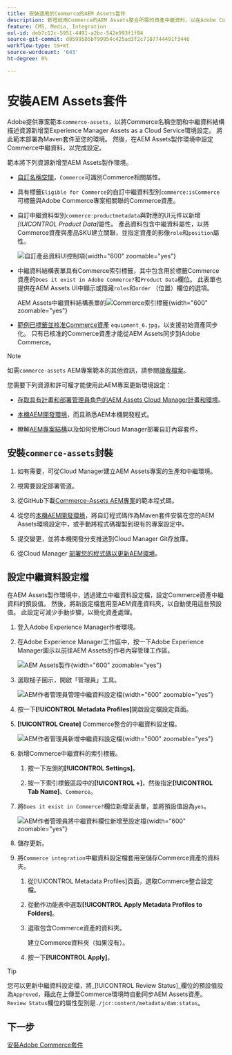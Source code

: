 ```yaml
---
title: 安裝適用於Commerce的AEM Assets套件
description: 新增啟用Commerce的AEM Assets整合所需的資產中繼資料，以在Adobe Commerce和Experience Manager Assets專案之間同步資產。
feature: CMS, Media, Integration
exl-id: deb7c12c-5951-4491-a2bc-542e993f1f84
source-git-commit: d0599505bf99954c425ad3f2c7107744491f3446
workflow-type: tm+mt
source-wordcount: '643'
ht-degree: 0%

---
```


# 安裝AEM Assets套件

Adobe提供專案範本`commerce-assets`，以將Commerce名稱空間和中繼資料結構描述資源新增至Experience Manager Assets as a Cloud Service環境設定。 將此範本部署為Maven套件至您的環境。 然後，在AEM Assets製作環境中設定Commerce中繼資料，以完成設定。

範本將下列資源新增至AEM Assets製作環境。

- [自訂名稱空間](https://github.com/ankumalh/assets-commerce/blob/main/ui.config/jcr_root/apps/commerce/config/org.apache.sling.jcr.repoinit.RepositoryInitializer~commerce-namespaces.cfg.json)，`Commerce`可識別Commerce相關屬性。

- 具有標籤`Eligible for Commerce`的自訂中繼資料型別`commerce:isCommerce`可標籤與Adobe Commerce專案相關聯的Commerce資產。

- 自訂中繼資料型別`commerce:productmetadata`與對應的UI元件以新增&#x200B;*[!UICONTROL Product Data]*&#x200B;屬性。 產品資料包含中繼資料屬性，以將Commerce資產與產品SKU建立關聯，並指定資產的影像`role`和`position`屬性。

  ![自訂產品資料UI控制項](./assets/aem-commerce-sku-metadata-fields-from-template.png){width="600" zoomable="yes"}

- 中繼資料結構表單具有Commerce索引標籤，其中包含用於標籤Commerce資產的`Does it exist in Adobe Commerce?`和`Product Data`欄位。 此表單也提供在AEM Assets UI中顯示或隱藏`roles`和`order` （位置）欄位的選項。

  AEM Assets中繼資料結構表單的![Commerce索引標籤](./assets/assets-configure-metadata-schema-form-editor.png){width="600" zoomable="yes"}

- [範例已標籤並核准Commerce資產](https://github.com/ankumalh/assets-commerce/blob/main/ui.content/src/main/content/jcr_root/content/dam/wknd/en/activities/hiking/equipment_6.jpg/.content.xml) `equipment_6.jpg`，以支援初始資產同步化。 只有已核准的Commerce資產才能從AEM Assets同步到Adobe Commerce。

>[!NOTE]
>如需`commerce-assets` AEM專案範本的其他資訊，請參閱[讀我檔案](https://github.com/ankumalh/assets-commerce)。

您需要下列資源和許可權才能使用此AEM專案更新環境設定：

- [存取具有計畫和部署管理員角色的AEM Assets Cloud Manager計畫和環境](https://experienceleague.adobe.com/en/docs/experience-manager-cloud-service/content/onboarding/journey/cloud-manager#access-sysadmin-bo)。

- [本機AEM開發環境](https://experienceleague.adobe.com/en/docs/experience-manager-learn/cloud-service/local-development-environment-set-up/overview)，而且熟悉AEM本機開發程式。

- 瞭解[AEM專案結構](https://experienceleague.adobe.com/zh-hant/docs/experience-manager-cloud-service/content/implementing/developing/aem-project-content-package-structure)以及如何使用Cloud Manager部署自訂內容套件。

## 安裝`commerce-assets`封裝

1. 如有需要，可從Cloud Manager建立AEM Assets專案的生產和中繼環境。

1. 視需要設定部署管道。

1. 從GitHub下載[Commerce-Assets AEM專案](https://github.com/ankumalh/assets-commerce)的範本程式碼。

1. 從您的[本機AEM開發環境](https://experienceleague.adobe.com/en/docs/experience-manager-learn/cloud-service/local-development-environment-set-up/overview)，將自訂程式碼作為Maven套件安裝在您的AEM Assets環境設定中，或手動將程式碼複製到現有的專案設定中。

1. 提交變更，並將本機開發分支推送到Cloud Manager Git存放庫。

1. 從Cloud Manager [部署您的程式碼以更新AEM環境](https://experienceleague.adobe.com/en/docs/experience-manager-cloud-service/content/implementing/using-cloud-manager/deploy-code#deploying-code-with-cloud-manager)。

## 設定中繼資料設定檔

在AEM Assets製作環境中，透過建立中繼資料設定檔，設定Commerce資產中繼資料的預設值。 然後，將新設定檔套用至AEM資產資料夾，以自動使用這些預設值。 此設定可減少手動步驟，以簡化資產處理。

1. 登入Adobe Experience Manager作者環境。

1. 在Adobe Experience Manager工作區中，按一下Adobe Experience Manager圖示以前往AEM Assets的作者內容管理工作區。

   ![AEM Assets製作](./assets/aem-assets-authoring.png){width="600" zoomable="yes"}

1. 選取槌子圖示，開啟「管理員」工具。

   ![AEM作者管理員管理中繼資料設定檔](./assets/aem-manage-metadata-profiles.png){width="600" zoomable="yes"}

1. 按一下&#x200B;**[!UICONTROL Metadata Profiles]**&#x200B;開啟設定檔設定頁面。

1. **[!UICONTROL Create]** Commerce整合的中繼資料設定檔。

   ![AEM作者管理員新增中繼資料設定檔](./assets/aem-create-metadata-profile.png){width="600" zoomable="yes"}

1. 新增Commerce中繼資料的索引標籤。

   1. 按一下左側的&#x200B;**[!UICONTROL Settings]**。

   1. 按一下索引標籤區段中的&#x200B;**[!UICONTROL +]**，然後指定&#x200B;**[!UICONTROL Tab Name]**、`Commerce`。

1. 將`Does it exist in Commerce?`欄位新增至表單，並將預設值設為`yes`。

   ![AEM作者管理員將中繼資料欄位新增至設定檔](./assets/aem-edit-metadata-profile-fields.png){width="600" zoomable="yes"}

1. 儲存更新。

1. 將`Commerce integration`中繼資料設定檔套用至儲存Commerce資產的資料夾。

   1. 從[!UICONTROL  Metadata Profiles]頁面，選取Commerce整合設定檔。

   1. 從動作功能表中選取&#x200B;**[!UICONTROL Apply Metadata Profiles to Folders]**。

   1. 選取包含Commerce資產的資料夾。

      建立Commerce資料夾（如果沒有）。

   1. 按一下&#x200B;**[!UICONTROL Apply]**。

>[!TIP]
>
>您可以更新中繼資料設定檔，將&#x200B;_[!UICONTROL Review Status]_欄位的預設值設為`Approved`，藉此在上傳至Commerce環境時自動同步AEM Assets資產。 `Review Status`欄位的屬性型別是`./jcr:content/metadata/dam:status`。

## 下一步

[安裝Adobe Commerce套件](aem-assets-configure-commerce.md)

